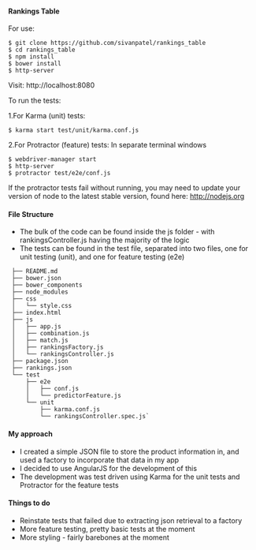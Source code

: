 #### Rankings Table

For use:

````
$ git clone https://github.com/sivanpatel/rankings_table 
$ cd rankings_table
$ npm install
$ bower install
$ http-server
````
Visit: http://localhost:8080

To run the tests:

1.For Karma (unit) tests:
````
$ karma start test/unit/karma.conf.js
````

2.For Protractor (feature) tests:
In separate terminal windows
````
$ webdriver-manager start
$ http-server
$ protractor test/e2e/conf.js
````
If the protractor tests fail without running, you may need to update your version of node to the latest stable version, found here: http://nodejs.org
#### File Structure

* The bulk of the code can be found inside the js folder - with rankingsController.js having the majority of the logic
* The tests can be found in the test file, separated into two files, one for unit testing (unit), and one for feature testing (e2e)
 ````
  ├── README.md
  ├── bower.json
  ├── bower_components
  ├── node_modules
  ├── css
  │   └── style.css
  ├── index.html
  ├── js
  │   ├── app.js
  │   ├── combination.js
  │   ├── match.js
  │   ├── rankingsFactory.js
  │   └── rankingsController.js
  ├── package.json
  ├── rankings.json
  └── test
      ├── e2e
      │   ├── conf.js
      │   └── predictorFeature.js
      └── unit
          ├── karma.conf.js
          └── rankingsController.spec.js`
  ````
#### My approach
* I created a simple JSON file to store the product information in, and used a factory to incorporate that data in my app
* I decided to use AngularJS for the development of this
* The development was test driven using Karma for the unit tests and Protractor for the feature tests

#### Things to do
* Reinstate tests that failed due to extracting json retrieval to a factory
* More feature testing, pretty basic tests at the moment
* More styling - fairly barebones at the moment

